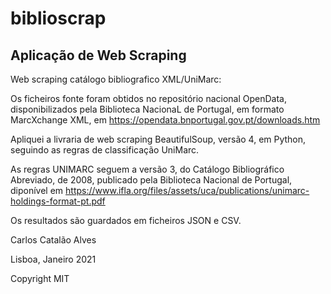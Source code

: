 # biblioscrap
## Aplicação de Web Scraping

Web scraping catálogo bibliografico XML/UniMarc:

Os ficheiros fonte foram obtidos no repositório nacional OpenData, disponibilizados pela Biblioteca NacionaL de Portugal, em formato MarcXchange XML, em https://opendata.bnportugal.gov.pt/downloads.htm

Apliquei a livraria de web scraping BeautifulSoup, versão 4, em Python, seguindo as regras de classificação UniMarc.

As regras UNIMARC seguem a versão 3, do Catálogo Bibliográfico Abreviado, de 2008, publicado pela Biblioteca Nacional de Portugal, diponível em https://www.ifla.org/files/assets/uca/publications/unimarc-holdings-format-pt.pdf

Os resultados são guardados em ficheiros JSON e CSV.

Carlos Catalão Alves

Lisboa, Janeiro 2021

Copyright MIT
